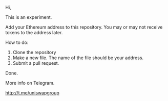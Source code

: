 Hi,

This is an experiment.

Add your Ethereum address to this repository. You may or may not receive tokens to the address later.

How to do:

1. Clone the repository
2. Make a new file. The name of the file should be your address. 
3. Submit a pull request.

Done.

More info on Telegram.

http://t.me/uniswapgroup
